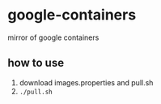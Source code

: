 # google-containers
mirror of google containers


## how to use

1. download images.properties and pull.sh
2. ```./pull.sh```